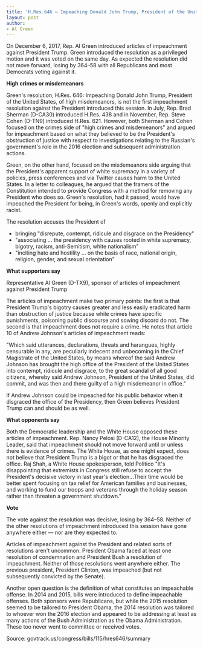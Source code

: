 ```yaml
---
title: 'H.Res.646 — Impeaching Donald John Trump, President of the United States, of high misdemeanors'
layout: post
author:
- Al Green
---
```


On December 6, 2017, Rep. Al Green introduced articles of impeachment against President Trump. Green introduced the resolution as a privileged motion and it was voted on the same day. As expected the resolution did not move forward, losing by 364–58 with all Republicans and most Democrats voting against it.

**High crimes or misdemeanors**

Green's resolution, H.Res. 646: Impeaching Donald John Trump, President of the United States, of high misdemeanors, is not the first impeachment resolution against the President introduced this session. In July, Rep. Brad Sherman (D-CA30) introduced H.Res. 438 and in November, Rep. Steve Cohen (D-TN9) introduced H.Res. 621. However, both Sherman and Cohen focused on the crimes side of "high crimes and misdemeanors" and argued for impeachment based on what they believed to be the President's obstruction of justice with respect to investigations relating to the Russian's government's role in the 2016 election and subsequent administration actions.

Green, on the other hand, focused on the misdemeanors side arguing that the President's apparent support of white supremacy in a variety of policies, press conferences and via Twitter causes harm to the United States. In a letter to colleagues, he argued that the framers of the Constitution intended to provide Congress with a method for removing any President who does so. Green's resolution, had it passed, would have impeached the President for being, in Green's words, openly and explicitly racist.

The resolution accuses the President of

- bringing "disrepute, contempt, ridicule and disgrace on the Presidency"
- "associating … the presidency with causes rooted in white supremacy, bigotry, racism, anti-Semitism, white nationalism"
- "inciting hate and hostility … on the basis of race, national origin, religion, gender, and sexual orientation"

**What supporters say**

Representative Al Green (D-TX9), sponsor of articles of impeachment against President Trump

The articles of impeachment make two primary points: the first is that President Trump's bigotry causes greater and less easily eradicated harm than obstruction of justice because while crimes have specific punishments, poisoning public discourse and sowing discord do not. The second is that impeachment does not require a crime. He notes that article 10 of Andrew Johnson's articles of impeachment reads:

"Which said utterances, declarations, threats and harangues, highly censurable in any, are peculiarly indecent and unbecoming in the Chief Magistrate of the United States, by means whereof the said Andrew Johnson has brought the high office of the President of the United States into contempt, ridicule and disgrace, to the great scandal of all good citizens, whereby said Andrew Johnson, President of the United States, did commit, and was then and there guilty of a high misdemeanor in office."

If Andrew Johnson could be impeached for his public behavior when it disgraced the office of the Presidency, then Green believes President Trump can and should be as well.

**What opponents say**

Both the Democratic leadership and the White House opposed these articles of impeachment. Rep. Nancy Pelosi (D-CA12), the House Minority Leader, said that impeachment should not move forward until or unless there is evidence of crimes. The White House, as one might expect, does not believe that President Trump is a bigot or that he has disgraced the office. Raj Shah, a White House spokesperson, told Politico "It's disappointing that extremists in Congress still refuse to accept the President's decisive victory in last year's election…Their time would be better spent focusing on tax relief for American families and businesses, and working to fund our troops and veterans through the holiday season rather than threaten a government shutdown."

**Vote**

The vote against the resolution was decisive, losing by 364–58. Neither of the other resolutions of impeachment introduced this session have gone anywhere either — nor are they expected to.

Articles of impeachment against the President and related sorts of resolutions aren't uncommon. President Obama faced at least one resolution of condemnation and President Bush a resolution of impeachment. Neither of those resolutions went anywhere either. The previous president, President Clinton, was impeached (but not subsequently convicted by the Senate).

Another open question is the definition of what constitutes an impeachable offense. In 2014 and 2015, bills were introduced to define impeachable offenses. Both sponsors were Republicans, but while the 2015 resolution seemed to be tailored to President Obama, the 2014 resolution was tailored to whoever won the 2016 election and appeared to be addressing at least as many actions of the Bush Administration as the Obama Administration. These too never went to committee or received votes.

Source: govtrack.us/congress/bills/115/hres646/summary
